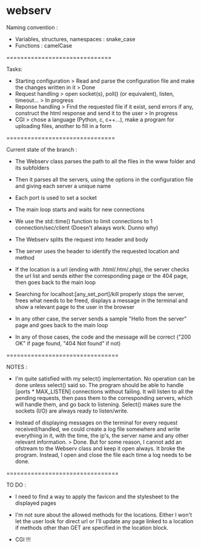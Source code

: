 # webserv

Naming convention :

- Variables, structures, namespaces : snake_case
- Functions : camelCase

==============================

Tasks:

- Starting configuration > Read and parse the configuration file and make the changes written in it > Done
- Request handling > open socket(s), poll() (or equivalent), listen, timeout... > In progress
- Reponse handling > Find the requested file if it exist, send errors if any, construct the html response and send it to the user > In progress
- CGI > chose a language (Python, c, c++...), make a program for uploading files, another to fill in a form

===============================

Current state of the branch :

- The Webserv class parses the path to all the files in the www folder and its subfolders

- Then it parses all the servers, using the options in the configuration file and giving each server a unique name

- Each port is used to set a socket

- The main loop starts and waits for new connections

- We use the std::time() function to limit connections to 1 connection/sec/client (Doesn't always work. Dunno why)

- The Webserv splits the request into header and body

- The server uses the header to identify the requested location and method

- If the location is a url (ending with .html/.htm/.php), the server checks the url list and sends either the corresponding page or the 404 page, then goes back to the main loop

- Searching for localhost:[any_set_port]/kill properly stops the server, frees what needs to be freed, displays a message in the terminal and show a relevant page to the user in the browser

- In any other case, the server sends a sample "Hello from the server" page and goes back to the main loop

- In any of those cases, the code and the message will be correct ("200 OK" if page found, "404 Not found" if not)

================================

NOTES :

- I'm quite satisfied with my select() implementation. No operation can be done unless select() said so. The program should be able to handle [ports * MAX_LISTEN] connections without failing. It will listen to all the pending requests, then pass them to the corresponding servers, which will handle them, and go back to listening. Select() makes sure the sockets (I/O) are always ready to listen/write.

- Instead of displaying messages on the terminal for every request received/handled, we could create a log file somewhere and write everything in it, with the time, the ip's, the server name and any other relevant information. > Done. But for some reason, I cannot add an ofstream to the Webserv class and keep it open always. It broke the program. Instead, I open and close the file each time a log needs to be done.

================================

TO DO :

- I need to find a way to apply the favicon and the stylesheet to the displayed pages

- I'm not sure about the allowed methods for the locations. Either I won't let the user look for direct url or I'll update any page linked to a location if methods other than GET are specified in the location block.

- CGI !!!